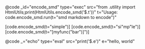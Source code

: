 @code _id="encode_smd" type="exec" src="from .utility import HtmlUtils;print(HtmlUtils.encode_smd('$.t'))" t="Usage: code.encode_smd.run(t=\"smd markdown to encode\")"

[code.encode_smd(t="simple")]
[code.encode_smd(t="si\"mp\"le")]
[code.encode_smd(t="[myfunc(\"bar\")]")]


@code _="echo" type="eval" src="print('$.e')" e="hello, world"

